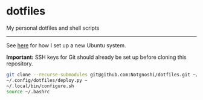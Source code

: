 # dotfiles

My personal dotfiles and shell scripts

---

See [here](https://agill.xyz/ubuntu-configuration/) for how I set up a new Ubuntu system.

**Important:** SSH keys for Git should already be set up before cloning this repository.

```bash
git clone --recurse-submodules git@github.com:Notgnoshi/dotfiles.git ~/.config/dotfiles
~/.config/dotfiles/deploy.py ~
~/.local/bin/configure.sh
source ~/.bashrc
```
